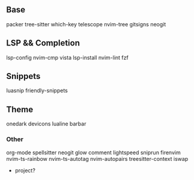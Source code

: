 ## Base
packer
tree-sitter
which-key
telescope
nvim-tree
gitsigns
neogit


## LSP && Completion
lsp-config
nvim-cmp
vista
lsp-install
nvim-lint
fzf

## Snippets
luasnip
friendly-snippets

## Theme
onedark
devicons
lualine
barbar

### Other
org-mode
spellsitter
neogit
glow
comment
lightspeed
sniprun
firenvim
nvim-ts-rainbow
nvim-ts-autotag
nvim-autopairs
treesitter-context
iswap
 - project?

